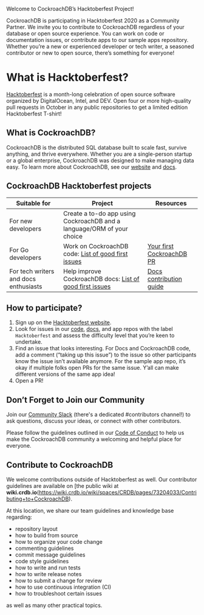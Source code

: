 Welcome to CockroachDB’s Hacktoberfest Project!

CockroachDB is participating in Hacktoberfest 2020 as a Community Partner. We invite you to contribute to CockroachDB regardless of your database or open source experience. You can work on code or documentation issues, or contribute apps to our sample apps repository. Whether you’re a new or experienced developer or tech writer, a seasoned contributor or new to open source, there’s something for everyone!

# What is Hacktoberfest?
[Hacktoberfest](https://hacktoberfest.digitalocean.com/) is a month-long celebration of open source software organized by DigitalOcean, Intel, and DEV. Open four or more high-quality pull requests in October in any public repositories to get a limited edition Hacktoberfest T-shirt!

## What is CockroachDB?
CockroachDB is the distributed SQL database built to scale fast, survive anything, and thrive everywhere. Whether you are a single-person startup or a global enterprise, CockroachDB was designed to make managing data easy. To learn more about CockroachDB, see our [website](https://www.cockroachlabs.com/) and [docs](https://www.cockroachlabs.com/docs/stable/).

## CockroachDB Hacktoberfest projects

Suitable for | Project |  Resources
-------------|---------|------------
For new developers | Create a to-do app using CockroachDB and a language/ORM of your choice | <Link to repo>
For Go developers | Work on CockroachDB code: [List of good first issues](https://github.com/cockroachdb/cockroach/issues?q=is%3Aopen+is%3Aissue+label%3A%22good+first+issue%22) | [Your first CockroachDB PR](https://wiki.crdb.io/wiki/spaces/CRDB/pages/181633464/Your+first+CockroachDB+PR)
For tech writers and docs enthusiasts | Help improve CockroachDB docs: [List of good first issues](https://github.com/cockroachdb/docs/issues?q=is%3Aopen+is%3Aissue+label%3Agood-first-issue) | [Docs contribution guide](https://github.com/cockroachdb/docs/wiki#using-github-desktop)

## How to participate?

1. Sign up on the [Hacktoberfest website](https://hacktoberfest.digitalocean.com/).
2. Look for issues in our [code](https://github.com/cockroachdb/cockroach), [docs](https://github.com/cockroachdb/docs), and app repos with the label `Hacktoberfest` and assess the difficulty level that you’re keen to undertake.
3. Find an issue that looks interesting. For Docs and CockroachDB code, add a comment (“taking up this issue”) to the issue so other participants know the issue isn’t available anymore. For the sample app repo, it’s okay if multiple folks open PRs for the same issue. Y’all can make different versions of the same app idea!
4. Open a PR!

## Don’t Forget to Join our Community
Join our [Community Slack](https://cockroa.ch/slack) (there's a dedicated #contributors channel!) to ask questions, discuss your ideas, or connect with other contributors.

Please follow the guidelines outlined in our [Code of Conduct](https://docs.google.com/document/d/1_BB3IrsAVglDNPy37Z6KQlii_c3fYETFlWMMBUpbY1M/edit#) to help us make the CockroachDB community a welcoming and helpful place for everyone.

## Contribute to CockroachDB 

We welcome contributions outside of Hacktoberfest as well. Our contributor guidelines are available on [the public wiki at **wiki.crdb.io**(https://wiki.crdb.io/wiki/spaces/CRDB/pages/73204033/Contributing+to+CockroachDB).

At this location, we share our team guidelines and knowledge base
regarding:

- repository layout
- how to build from source
- how to organize your code change
- commenting guidelines
- commit message guidelines
- code style guidelines
- how to write and run tests
- how to write release notes
- how to submit a change for review
- how to use continuous integration (CI)
- how to troubleshoot certain issues

as well as many other practical topics. 
